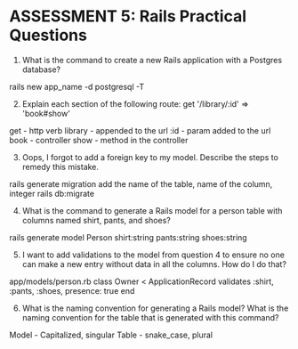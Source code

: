# ASSESSMENT 5: Rails Practical Questions

1. What is the command to create a new Rails application with a Postgres database?

rails new app_name -d postgresql -T

2. Explain each section of the following route:  get '/library/:id' => 'book#show'

get - http verb
library - appended to the url
:id - param added to the url
book - controller
show - method in the controller


3. Oops, I forgot to add a foreign key to my model. Describe the steps to remedy this mistake.

rails generate migration
add the name of the table, name of the column, integer
rails db:migrate



4. What is the command to generate a Rails model for a person table with columns named shirt, pants, and shoes?

rails generate model Person shirt:string pants:string shoes:string



5. I want to add validations to the model from question 4 to ensure no one can make a new entry without data in all the columns. How do I do that?

app/models/person.rb
class Owner < ApplicationRecord
validates :shirt, :pants, :shoes, presence: true
end



6. What is the naming convention for generating a Rails model? What is the naming convention for the table that is generated with this command?

Model - Capitalized, singular
Table - snake_case, plural
